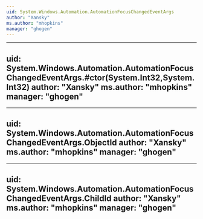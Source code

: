 ```yaml
---
uid: System.Windows.Automation.AutomationFocusChangedEventArgs
author: "Xansky"
ms.author: "mhopkins"
manager: "ghogen"
---
```


---
uid: System.Windows.Automation.AutomationFocusChangedEventArgs.#ctor(System.Int32,System.Int32)
author: "Xansky"
ms.author: "mhopkins"
manager: "ghogen"
---

---
uid: System.Windows.Automation.AutomationFocusChangedEventArgs.ObjectId
author: "Xansky"
ms.author: "mhopkins"
manager: "ghogen"
---

---
uid: System.Windows.Automation.AutomationFocusChangedEventArgs.ChildId
author: "Xansky"
ms.author: "mhopkins"
manager: "ghogen"
---
